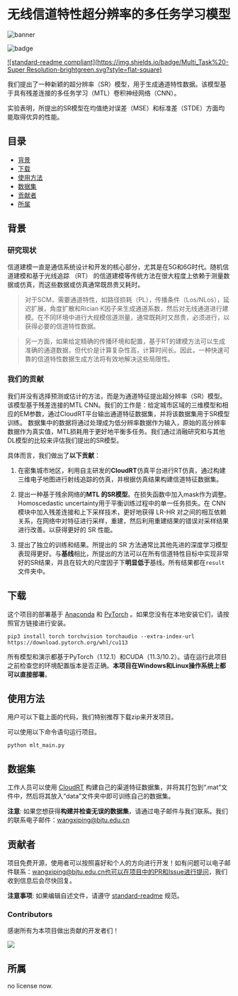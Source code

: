 # 无线信道特性超分辨率的多任务学习模型

![banner](D:\python_project\Final_mode_of_MTL\image\net1.png)

![badge](D:\python_project\Final_mode_of_MTL\image\net2.png)



[![standard-readme compliant](https://img.shields.io/badge/Multi_Task%20-Super Resolution-brightgreen.svg?style=flat-square)](https://github.com/lingMori/A-Multi-Task-Learning-Model-for-Super-Resolution-of-Wireless-Channel-Characteristics)



我们提出了一种新颖的超分辨率（SR）模型，用于生成通道特性数据。该模型基于具有残差连接的多任务学习（MTL）卷积神经网络（CNN）。

实验表明，所提出的SR模型在均值绝对误差（MSE）和标准差（STDE）方面均能取得优异的性能。

## 目录

- [背景](#背景)
- [下载](#下载)
- [使用方法](#使用方法)
- [数据集](#数据集)
- [贡献者](#贡献者)
- [所属](#所属)

## 背景

### 研究现状

信道建模一直是通信系统设计和开发的核心部分，尤其是在5G和6G时代。随机信道建模和基于光线追踪 （RT） 的信道建模等传统方法在很大程度上依赖于测量数据或仿真，而这些数据或仿真通常既昂贵又耗时。

> 对于SCM，需要通道特性，如路径损耗（PL），传播条件（Los/NLos），延迟扩展，角度扩散和Rician K因子来生成通道系数，然后对无线通道进行建模。在不同环境中进行大规模信道测量，通常既耗时又昂贵，必须进行，以获得必要的信道特性数据。

> 另一方面，如果给定精确的传播环境和配置，基于RT的建模方法可以生成准确的通道数据，但代价是计算复杂性高，计算时间长。因此，一种快速可靠的信道特性数据生成方法将有效地解决这些局限性。

### 我们的贡献

我们并没有选择预测或估计的方法，而是为通道特征提出超分辨率（SR）模型。该模型基于残差连接的MTL CNN。我们的工作是：给定城市区域的三维模型和相应的EM参数，通过CloudRT平台输出通道特征数据集，并将该数据集用于SR模型训练。 数据集中的数据将通过处理成为低分辨率数据作为输入，原始的高分辨率数据作为真实值，MTL损耗用于更好地平衡多任务。我们通过消融研究和与其他DL模型的比较来评估我们提出的SR模型。

具体而言，我们做出了**以下贡献**：

1. 在密集城市地区，利用自主研发的**CloudRT**仿真平台进行RT仿真，通过构建三维电子地图进行射线追踪的仿真，并根据仿真结果构建信道特征数据集。

2. 提出一种基于残余网络的**MTL 的SR模型**。在损失函数中加入mask作为调整。Homoscedastic uncertainty用于平衡训练过程中的单一任务损失。在 CNN 模块中加入残差连接和上下采样技术，更好地获得 LR-HR 对之间的相互依赖关系，在网络中对特征进行采样，重建，然后利用重建结果的错误对采样结果进行改善。以获得更好的 SR 性能。

3. 提出了独立的训练和结果。所提出的 SR 方法通常比其他先进的深度学习模型表现得更好。与**基线**相比，所提出的方法可以在所有信道特性目标中实现非常好的SR结果，并且在较大的尺度因子下**明显低于**基线。所有结果都在`result`文件夹中。

   

## 下载

这个项目的部署基于 [Anaconda](https://www.anaconda.com/) 和 [PyTorch](https://pytorch.org/) 。如果您没有在本地安装它们，请按照官方链接进行安装。

```
pip3 install torch torchvision torchaudio --extra-index-url https://download.pytorch.org/whl/cu113
```

所有模型和演示都基于PyTorch（1.12.1）和CUDA（11.3/10.2）。请在运行此项目之前检查您的环境配置版本是否正确。**本项目在Windows和Linux操作系统上都可以直接部署**。



## 使用方法

用户可以下载上面的代码，我们特别推荐下载zip来开发项目。

可以使用以下命令语句运行项目。

```
python mlt_main.py
```



## 数据集

工作人员可以使用  [CloudRT](http://cn.raytracer.cloud:9090/)  构建自己的渠道特征数据集，并将其打包到“.mat”文件中，然后将其放入“data”文件夹中即可训练自己的数据集。

**注意**: 如果您想获得**构建并检查无误的数据集**，请通过电子邮件与我们联系。我们的联系电子邮件：wangxiping@bjtu.edu.cn



## 贡献者

项目免费开源，使用者可以按照喜好和个人的方向进行开发！如有问题可以电子邮件联系：wangxiping@bjtu.edu.cn也可以在项目中的PR和Issue进行提问，我们收到信息后会尽快回复。

**注意事项**: 如果编辑自述文件，请遵守 [standard-readme](https://github.com/RichardLitt/standard-readme) 规范。

### Contributors

感谢所有为本项目做出贡献的开发者们！

![](D:\python_project\Final_mode_of_MTL\image\contributors.png)

## 所属

no license now.